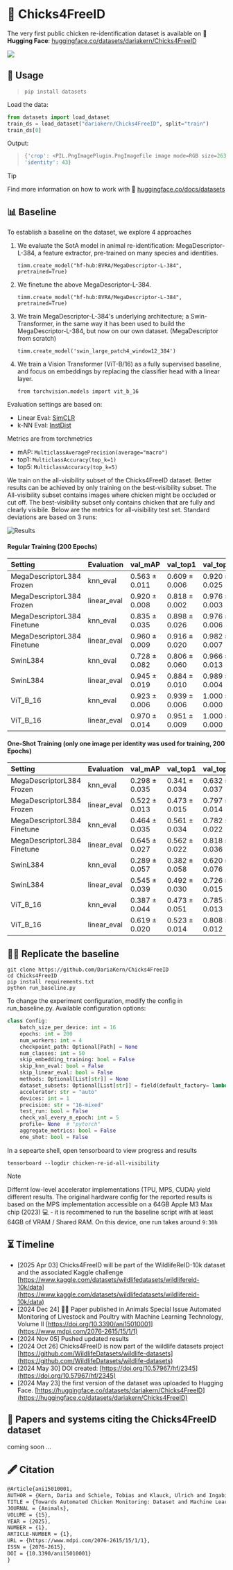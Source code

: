 # 🐔 Chicks4FreeID
The very first public chicken re-identification dataset
is available on 🤗 **Hugging Face**: [huggingface.co/datasets/dariakern/Chicks4FreeID](https://huggingface.co/datasets/dariakern/Chicks4FreeID)

<img src="./wiki/chickenDataset.png">


## 🤗 Usage

> ```shell
> pip install datasets
> ```

Load the data:
```python
from datasets import load_dataset
train_ds = load_dataset("dariakern/Chicks4FreeID", split="train")
train_ds[0]
```

Output: 
> ```python
> {'crop': <PIL.PngImagePlugin.PngImageFile image mode=RGB size=2630x2630 at 0x7AA95E7D1720>,
> 'identity': 43}
> ```

> [!TIP]
> Find more information on how to work with 🤗  [huggingface.co/docs/datasets](https://huggingface.co/docs/datasets/v2.19.0/index)


## 📊 Baseline

To establish a baseline on the dataset, we explore 4 approaches

1. We evaluate the SotA model in animal re-identification: MegaDescriptor-L-384, a feature extractor, pre-trained on many species and identities. 
   
   `timm.create_model("hf-hub:BVRA/MegaDescriptor-L-384", pretrained=True)`
2. We finetune the above MegaDescriptor-L-384. 
   
   `timm.create_model("hf-hub:BVRA/MegaDescriptor-L-384", pretrained=True)`
3. We train MegaDescriptor-L-384's underlying architecture; a Swin-Transformer, in the same way it has been used to build the MegaDescriptor-L-384, but now on our own dataset. (MegaDescriptor from scratch)
   
   `timm.create_model('swin_large_patch4_window12_384')`
4. We train a Vision Transformer (ViT-B/16) as a fully supervised baseline, and focus on embeddings by replacing the classifier head with a linear layer.
   
   `from torchvision.models import vit_b_16`

Evaluation settings are based on:

- Linear Eval: [SimCLR](https://dl.acm.org/doi/abs/10.5555/3524938.3525087)
- k-NN Eval: [InstDist](https://doi.org/10.1109/CVPR.2018.00393)

Metrics are from torchmetrics 

- mAP: `MulticlassAveragePrecision(average="macro")`
- top1: `MulticlassAccuracy(top_k=1)`
- top5: `MulticlassAccuracy(top_k=5)`

We train on the all-visibility subset of the Chicks4FreeID dataset. Better results can be achieved by only training on the best-visibility subset. The All-visibility subset contains images where chicken might be occluded or cut off. The best-visibility subset only contains chicken that are fully and clearly visibile.
Below are the metrics for all-visibility test set. Standard deviations are based on 3 runs:


![Results](wiki/results.png)


#### Regular Training (200 Epochs)

| Setting                            | Evaluation         | val_mAP       | val_top1      | val_top5      |
|:-----------------------------------|:-------------------|:--------------|:--------------|:--------------|
| MegaDescriptorL384 Frozen          | knn_eval           | 0.563 ± 0.011 | 0.609 ± 0.006 | 0.920 ± 0.025 |
| MegaDescriptorL384 Frozen          | linear_eval        | 0.920 ± 0.008 | 0.818 ± 0.002 | 0.976 ± 0.003 |
| MegaDescriptorL384 Finetune        | knn_eval           | 0.835 ± 0.035 | 0.898 ± 0.026 | 0.976 ± 0.006 |
| MegaDescriptorL384 Finetune        | linear_eval        | 0.960 ± 0.009 | 0.916 ± 0.020 | 0.982 ± 0.007 |
| SwinL384                           | knn_eval           | 0.728 ± 0.082 | 0.806 ± 0.060 | 0.966 ± 0.013 |
| SwinL384                           | linear_eval        | 0.945 ± 0.019 | 0.884 ± 0.010 | 0.989 ± 0.004 |
| ViT_B_16                           | knn_eval           | 0.923 ± 0.006 | 0.939 ± 0.006 | 1.000 ± 0.000 |
| ViT_B_16                           | linear_eval        | 0.970 ± 0.014 | 0.951 ± 0.009 | 1.000 ± 0.000 |


#### One-Shot Training (only one image per identity was used for training, 200 Epochs)

| Setting                            | Evaluation         | val_mAP       | val_top1      | val_top5      |
|:-----------------------------------|:-------------------|:--------------|:--------------|:--------------|
| MegaDescriptorL384 Frozen          | knn_eval           | 0.298 ± 0.035 | 0.341 ± 0.034 | 0.632 ± 0.037 |
| MegaDescriptorL384 Frozen          | linear_eval        | 0.522 ± 0.013 | 0.473 ± 0.015 | 0.797 ± 0.014 |
| MegaDescriptorL384 Finetune        | knn_eval           | 0.464 ± 0.035 | 0.561 ± 0.034 | 0.782 ± 0.022 |
| MegaDescriptorL384 Finetune        | linear_eval        | 0.645 ± 0.027 | 0.562 ± 0.022 | 0.818 ± 0.036 |
| SwinL384                           | knn_eval           | 0.289 ± 0.057 | 0.382 ± 0.058 | 0.620 ± 0.076 |
| SwinL384                           | linear_eval        | 0.545 ± 0.039 | 0.492 ± 0.030 | 0.726 ± 0.015 |
| ViT_B_16                           | knn_eval           | 0.387 ± 0.044 | 0.473 ± 0.051 | 0.785 ± 0.013 |
| ViT_B_16                           | linear_eval        | 0.619 ± 0.020 | 0.523 ± 0.014 | 0.808 ± 0.012 |






## 🧑‍💻 Replicate the baseline

```shell
git clone https://github.com/DariaKern/Chicks4FreeID
cd Chicks4FreeID
pip install requirements.txt
python run_baseline.py
```

To change the experiment configuration, modify the config in run_baseline.py.
Available configuration options:


```python
class Config:
    batch_size_per_device: int = 16
    epochs: int = 200
    num_workers: int = 4
    checkpoint_path: Optional[Path] = None
    num_classes: int = 50
    skip_embedding_training: bool = False
    skip_knn_eval: bool = False
    skip_linear_eval: bool = False
    methods: Optional[List[str]] = None
    dataset_subsets: Optional[List[str]] = field(default_factory= lambda: ["chicken-re-id-all-visibility"]) 
    accelerator: str = "auto"
    devices: int = 1
    precision: str = "16-mixed"
    test_run: bool = False
    check_val_every_n_epoch: int = 5
    profile= None  # "pytorch"
    aggregate_metrics: bool = False
    one_shot: bool = False 
```


In a sepearte shell, open tensorboard to view progress and results

```shell
tensorboard --logdir chicken-re-id-all-visibility
```

> [!NOTE]
> Differnt low-level accelerator implementations (TPU, MPS, CUDA) yield different results. The original hardware config for the reported results is based on the MPS implementation accessible on a 64GB Apple M3 Max chip (2023) 💻 - it is recommened to run the baseline script with at least 64GB of VRAM / Shared RAM. On this device, one run takes around `9:30h`


## ⏳ Timeline
- [2025 Apr 03] Chicks4FreeID will be part of the WildlifeReID-10k dataset and the associated Kaggle challenge [https://www.kaggle.com/datasets/wildlifedatasets/wildlifereid-10k/data](https://www.kaggle.com/datasets/wildlifedatasets/wildlifereid-10k/data)
- [2024 Dec 24] 🎄🎁 Paper published in Animals Special Issue Automated Monitoring of Livestock and Poultry with Machine Learning Technology, Volume II [https://doi.org/10.3390/ani15010001](https://www.mdpi.com/2076-2615/15/1/1)
- [2024 Nov 05] Pushed updated results
- [2024 Oct 26] Chicks4FreeID is now part of the wildlife datasets project [https://github.com/WildlifeDatasets/wildlife-datasets](https://github.com/WildlifeDatasets/wildlife-datasets)
- [2024 May 30] DOI created: [https://doi.org/10.57967/hf/2345](https://doi.org/10.57967/hf/2345) 
- [2024 May 23] the first version of the dataset was uploaded to Hugging Face. [https://huggingface.co/datasets/dariakern/Chicks4FreeID](https://huggingface.co/datasets/dariakern/Chicks4FreeID)


## 📝 Papers and systems citing the Chicks4FreeID dataset
coming soon ...

## 🖋️ Citation 
```tex
@Article{ani15010001,
AUTHOR = {Kern, Daria and Schiele, Tobias and Klauck, Ulrich and Ingabire, Winfred},
TITLE = {Towards Automated Chicken Monitoring: Dataset and Machine Learning Methods for Visual, Noninvasive Reidentification},
JOURNAL = {Animals},
VOLUME = {15},
YEAR = {2025},
NUMBER = {1},
ARTICLE-NUMBER = {1},
URL = {https://www.mdpi.com/2076-2615/15/1/1},
ISSN = {2076-2615},
DOI = {10.3390/ani15010001}
}
```
